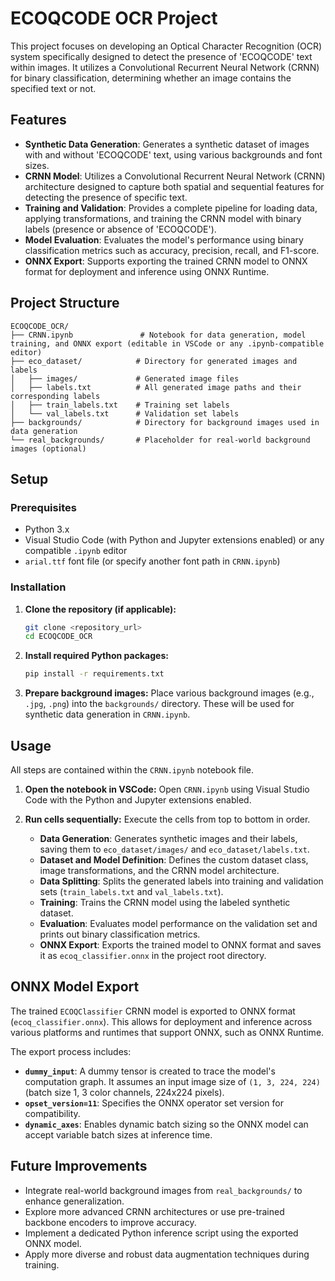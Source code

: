 # ECOQCODE OCR Project

This project focuses on developing an Optical Character Recognition (OCR) system specifically designed to detect the presence of 'ECOQCODE' text within images. It utilizes a Convolutional Recurrent Neural Network (CRNN) for binary classification, determining whether an image contains the specified text or not.

## Features

-   **Synthetic Data Generation**: Generates a synthetic dataset of images with and without 'ECOQCODE' text, using various backgrounds and font sizes.
-   **CRNN Model**: Utilizes a Convolutional Recurrent Neural Network (CRNN) architecture designed to capture both spatial and sequential features for detecting the presence of specific text.
-   **Training and Validation**: Provides a complete pipeline for loading data, applying transformations, and training the CRNN model with binary labels (presence or absence of 'ECOQCODE').
-   **Model Evaluation**: Evaluates the model's performance using binary classification metrics such as accuracy, precision, recall, and F1-score.
-   **ONNX Export**: Supports exporting the trained CRNN model to ONNX format for deployment and inference using ONNX Runtime.


## Project Structure

```
ECOQCODE_OCR/
├── CRNN.ipynb               # Notebook for data generation, model training, and ONNX export (editable in VSCode or any .ipynb-compatible editor)
├── eco_dataset/            # Directory for generated images and labels
│   ├── images/             # Generated image files
│   ├── labels.txt          # All generated image paths and their corresponding labels
│   ├── train_labels.txt    # Training set labels
│   └── val_labels.txt      # Validation set labels
├── backgrounds/            # Directory for background images used in data generation
└── real_backgrounds/       # Placeholder for real-world background images (optional)
```

## Setup

### Prerequisites

-   Python 3.x
-   Visual Studio Code (with Python and Jupyter extensions enabled) or any compatible `.ipynb` editor
-   `arial.ttf` font file (or specify another font path in `CRNN.ipynb`)


### Installation

1.  **Clone the repository (if applicable):**
    ```bash
    git clone <repository_url>
    cd ECOQCODE_OCR
    ```

2.  **Install required Python packages:**
    ```bash
    pip install -r requirements.txt
    ```

3.  **Prepare background images:**
    Place various background images (e.g., `.jpg`, `.png`) into the `backgrounds/` directory. These will be used for synthetic data generation in `CRNN.ipynb`.



## Usage

All steps are contained within the `CRNN.ipynb` notebook file.

1.  **Open the notebook in VSCode:**
    Open `CRNN.ipynb` using Visual Studio Code with the Python and Jupyter extensions enabled.

2.  **Run cells sequentially:**
    Execute the cells from top to bottom in order.

    -   **Data Generation**: Generates synthetic images and their labels, saving them to `eco_dataset/images/` and `eco_dataset/labels.txt`.
    -   **Dataset and Model Definition**: Defines the custom dataset class, image transformations, and the CRNN model architecture.
    -   **Data Splitting**: Splits the generated labels into training and validation sets (`train_labels.txt` and `val_labels.txt`).
    -   **Training**: Trains the CRNN model using the labeled synthetic dataset.
    -   **Evaluation**: Evaluates model performance on the validation set and prints out binary classification metrics.
    -   **ONNX Export**: Exports the trained model to ONNX format and saves it as `ecoq_classifier.onnx` in the project root directory.


## ONNX Model Export

The trained `ECOQClassifier` CRNN model is exported to ONNX format (`ecoq_classifier.onnx`). This allows for deployment and inference across various platforms and runtimes that support ONNX, such as ONNX Runtime.

The export process includes:
-   **`dummy_input`**: A dummy tensor is created to trace the model's computation graph. It assumes an input image size of `(1, 3, 224, 224)` (batch size 1, 3 color channels, 224x224 pixels).
-   **`opset_version=11`**: Specifies the ONNX operator set version for compatibility.
-   **`dynamic_axes`**: Enables dynamic batch sizing so the ONNX model can accept variable batch sizes at inference time.

## Future Improvements

-   Integrate real-world background images from `real_backgrounds/` to enhance generalization.
-   Explore more advanced CRNN architectures or use pre-trained backbone encoders to improve accuracy.
-   Implement a dedicated Python inference script using the exported ONNX model.
-   Apply more diverse and robust data augmentation techniques during training.
